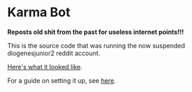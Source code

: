 # Karma Bot
**Reposts old shit from the past for useless internet points!!!**

This is the source code that was running the now suspended diogenesjunior2 reddit account.

[Here's what it looked like](https://webcache.googleusercontent.com/search?q=cache:-rFZZlobnKsJ:https://www.reddit.com/user/diogenesjunior2/submitted/+&cd=1&hl=en&ct=clnk&gl=us).

For a guide on setting it up, see [here](https://ithinkimokay.github.io/website/KarmaBot.html?).
